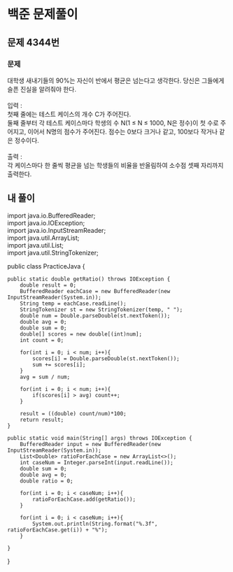 # 백준 문제풀이

## 문제 4344번
### 문제<br>
대학생 새내기들의 90%는 자신이 반에서 평균은 넘는다고 생각한다. 당신은 그들에게 슬픈 진실을 알려줘야 한다.<br><br>입력 :<br>첫째 줄에는 테스트 케이스의 개수 C가 주어진다.<br>둘째 줄부터 각 테스트 케이스마다 학생의 수 N(1 ≤ N ≤ 1000, N은 정수)이 첫 수로 주어지고, 이어서 N명의 점수가 주어진다. 점수는 0보다 크거나 같고, 100보다 작거나 같은 정수이다.<br><br>출력 :<br>각 케이스마다 한 줄씩 평균을 넘는 학생들의 비율을 반올림하여 소수점 셋째 자리까지 출력한다.
## 내 풀이
import java.io.BufferedReader;<br>
import java.io.IOException;<br>
import java.io.InputStreamReader;<br>
import java.util.ArrayList;<br>
import java.util.List;<br>
import java.util.StringTokenizer;<br>

public class PracticeJava {

    public static double getRatio() throws IOException {
        double result = 0;
        BufferedReader eachCase = new BufferedReader(new InputStreamReader(System.in));
        String temp = eachCase.readLine();
        StringTokenizer st = new StringTokenizer(temp, " ");
        double num = Double.parseDouble(st.nextToken());
        double avg = 0;
        double sum = 0;
        double[] scores = new double[(int)num];
        int count = 0;

        for(int i = 0; i < num; i++){
            scores[i] = Double.parseDouble(st.nextToken());
            sum += scores[i];
        }
        avg = sum / num;

        for(int i = 0; i < num; i++){
            if(scores[i] > avg) count++;
        }

        result = ((double) count/num)*100;
        return result;
    }

    public static void main(String[] args) throws IOException {
        BufferedReader input = new BufferedReader(new InputStreamReader(System.in));
        List<Double> ratioForEachCase = new ArrayList<>();
        int caseNum = Integer.parseInt(input.readLine());
        double sum = 0;
        double avg = 0;
        double ratio = 0;

        for(int i = 0; i < caseNum; i++){
            ratioForEachCase.add(getRatio());
        }

        for(int i = 0; i < caseNum; i++){
            System.out.println(String.format("%.3f", ratioForEachCase.get(i)) + "%");
        }

    }
}